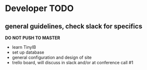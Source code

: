 # Developer TODO

## general guidelines, check slack for specifics

**DO NOT PUSH TO MASTER**
- learn TinyIB
- set up database
- general configuration and design of site
- trello board, will discuss in slack and/or at conference call #1
